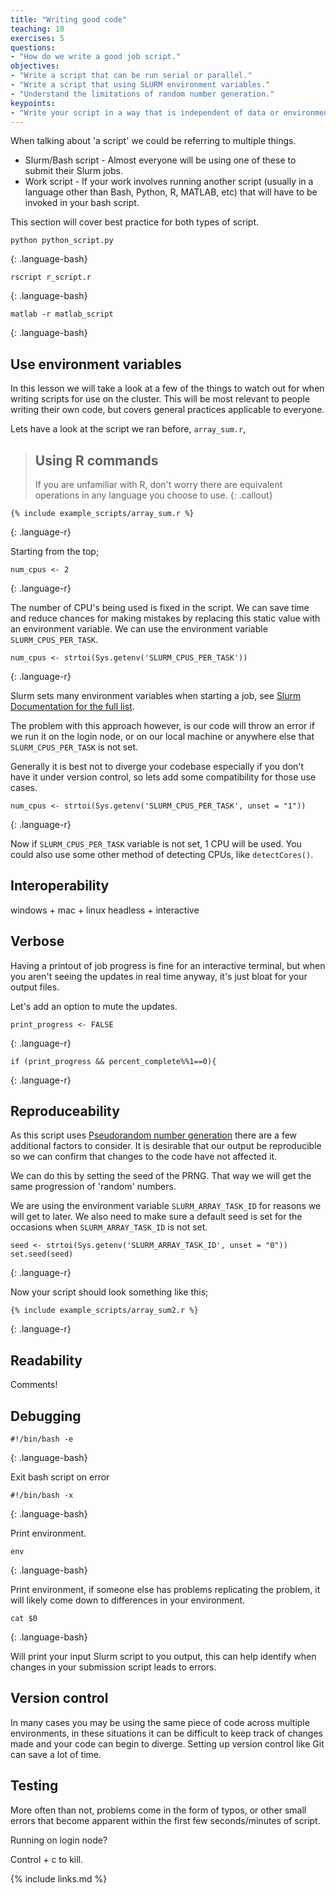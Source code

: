 ```yaml
---
title: "Writing good code"
teaching: 10
exercises: 5
questions:
- "How do we write a good job script."
objectives:
- "Write a script that can be run serial or parallel."
- "Write a script that using SLURM environment variables."
- "Understand the limitations of random number generation."
keypoints:
- "Write your script in a way that is independent of data or environment. (elaborate)"
---
```


When talking about 'a script' we could be referring to multiple things.

* Slurm/Bash script - Almost everyone will be using one of these to submit their Slurm jobs.
* Work script - If your work involves running another script (usually in a language other than Bash, Python, R, MATLAB, etc) that will have to be invoked in your bash script.

This section will cover best practice for both types of script. 

```
python python_script.py
```
{: .language-bash}


```
rscript r_script.r
```
{: .language-bash}

```
matlab -r matlab_script
```
{: .language-bash}

## Use environment variables

In this lesson we will take a look at a few of the things to watch out for when writing scripts for use on the cluster.
This will be most relevant to people writing their own code, but covers general practices applicable to everyone.

Lets have a look at the script we ran before, `array_sum.r`, 

> ## Using R commands
>
> If you are unfamiliar with R, don't worry there are equivalent operations in any language you choose to use.
{: .callout}

```
{% include example_scripts/array_sum.r %}
```
{: .language-r}

Starting from the top;

```
num_cpus <- 2
```
{: .language-r}

The number of CPU's being used is fixed in the script. We can save time and reduce chances for making mistakes by replacing this static value with an environment variable. 
We can use the environment variable `SLURM_CPUS_PER_TASK`.

```
num_cpus <- strtoi(Sys.getenv('SLURM_CPUS_PER_TASK')) 
```
{: .language-r}

Slurm sets many environment variables when starting a job, see [Slurm Documentation for the full list](https://slurm.schedmd.com/sbatch.html). 

The problem with this approach however, is our code will throw an error if we run it on the login node, or on our local machine or anywhere else that `SLURM_CPUS_PER_TASK` is not set.

Generally it is best not to diverge your codebase especially if you don't have it under version control, so lets add some compatibility for those use cases.

```
num_cpus <- strtoi(Sys.getenv('SLURM_CPUS_PER_TASK', unset = "1")) 
```
{: .language-r}


Now if `SLURM_CPUS_PER_TASK` variable is not set, 1 CPU will be used. You could also use some other method of detecting CPUs, like `detectCores()`.

## Interoperability

windows + mac + linux
headless + interactive

## Verbose 


Having a printout of job progress is fine for an interactive terminal, but when you aren't seeing the updates in real time anyway, it's just bloat for your output files.

Let's add an option to mute the updates.

```
print_progress <- FALSE
```
{: .language-r}


```
if (print_progress && percent_complete%%1==0){

```
{: .language-r}

## Reproduceability 

As this script uses [Pseudorandom number generation](https://en.wikipedia.org/wiki/Pseudorandom_number_generator) there are a few additional factors to consider.
It is desirable that our output be reproducible so we can confirm that changes to the code have not affected it. 

We can do this by setting the seed of the PRNG. That way we will get the same progression of 'random' numbers.

We are using the environment variable `SLURM_ARRAY_TASK_ID` for reasons we will get to later. We also need to make sure a default seed is set for the occasions when `SLURM_ARRAY_TASK_ID` is not set.

```
seed <- strtoi(Sys.getenv('SLURM_ARRAY_TASK_ID', unset = "0"))
set.seed(seed)
```
{: .language-r}


Now your script should look something like this;

```
{% include example_scripts/array_sum2.r %}
```
{: .language-r}

## Readability

Comments!

## Debugging

```
#!/bin/bash -e
```
{: .language-bash}

Exit bash script on error

```
#!/bin/bash -x
```
{: .language-bash}

Print environment.

```
env
```
{: .language-bash}

Print environment, if someone else has problems replicating the problem, it will likely come down to differences in your environment.

```
cat $0
```
{: .language-bash}

Will print your input Slurm script to you output, this can help identify when changes in your submission script leads to errors.

## Version control

In many cases you may be using the same piece of code across multiple environments, in these situations it can be difficult to keep track of changes made and your code can begin to diverge. Setting up version control like Git can save a lot of time.

## Testing

More often than not, problems come in the form of typos, or other small errors that become apparent within the first few seconds/minutes of script. 

Running on login node?

Control + c to kill.

{% include links.md %}
